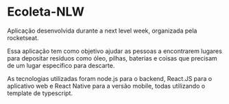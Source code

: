 # Ecoleta-NLW
Aplicação desenvolvida durante a next level week, organizada pela rocketseat.

Essa aplicação tem como objetivo ajudar as pessoas a encontrarem lugares para depositar resíduos como óleo, pilhas, baterias 
e coisas que precisam de um lugar específico para descarte.

As tecnologias utilizadas foram node.js para o backend, React.JS para o aplicativo web e React Native para a versão mobile, 
todas utilizando o template de typescript.
